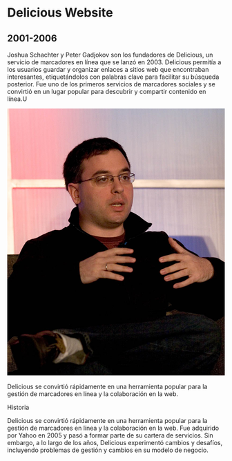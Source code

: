 # Delicious Website
## 2001-2006

Joshua Schachter y Peter Gadjokov son los fundadores de Delicious, un servicio de marcadores en línea que se lanzó en 2003. Delicious permitía a los usuarios guardar y organizar enlaces a sitios web que encontraban interesantes, etiquetándolos con palabras clave para facilitar su búsqueda posterior. Fue uno de los primeros servicios de marcadores sociales y se convirtió en un lugar popular para descubrir y compartir contenido en línea.U

![U+200E](https://github.com/brixxmarcus66/Delicious/blob/main/Etech05_Joshua1.jpg "imagen")

Delicious se convirtió rápidamente en una herramienta popular para la gestión de marcadores en línea y la colaboración en la web.

Historia

Delicious se convirtió rápidamente en una herramienta popular para la gestión de marcadores en línea y la colaboración en la web. Fue adquirido por Yahoo en 2005 y pasó a formar parte de su cartera de servicios. Sin embargo, a lo largo de los años, Delicious experimentó cambios y desafíos, incluyendo problemas de gestión y cambios en su modelo de negocio.

